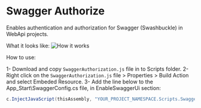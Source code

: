 # Swagger Authorize
Enables authentication and authorization for Swagger (Swashbuckle) in WebApi projects.

What it looks like:
![How it works](https://cdn.pbrd.co/images/Hg2NkLw.gif)

How to use:

1- Download and copy `SwaggerAuthorization.js` file in to Scripts folder.
2- Right click on the `SwaggerAuthorization.js` file > Properties > Build Action and select Embeded Resource.
3- Add the line below to the App_Start\SwaggerConfig.cs file, in EnableSwaggerUi section: 
```cs
c.InjectJavaScript(thisAssembly, "YOUR_PROJECT_NAMESPACE.Scripts.SwaggerAuthorization.js");
```

